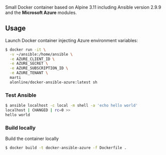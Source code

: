 
Small Docker container based on Alpine 3.11 including Ansible version 2.9.9 and the **Microsoft Azure** modules.

## Usage

Launch Docker container injecting Azure environment variables:

```bash
$ docker run -it \
  -v ~/ansible:/home/ansible \
  -e AZURE_CLIENT_ID \
  -e AZURE_SECRET \
  -e AZURE_SUBSCRIPTION_ID \
  -e AZURE_TENANT \
  marti
  alonline/docker-ansible-azure:latest sh
```

### Test Ansible

```bash
$ ansible localhost -c local -m shell -a 'echo hello world'
localhost | CHANGED | rc=0 >>
hello world
```

### Build locally

Build the container locally

```bash
$ docker build -t docker-ansible-azure -f Dockerfile .
```